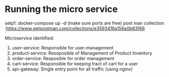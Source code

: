 # Running the micro service

setp1: docker-compose up -d (make sure ports are free)
post man collection :https://www.getpostman.com/collections/e3593416a156a0b83f66

Microservice identified:

1. user-service: Responsible for user-management
2. product-service: Resoposible of Management of Product Inventory
3. order-service: Resposible for order management
4. cart-service: Responsible for keeping tract of cart for a user
5. api-gateway: Single entry point for all traffic (using nginx)
